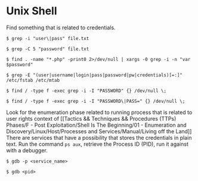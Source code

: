 # Unix Shell

Find something that is related to credentials.

```
$ grep -i "user\|pass" file.txt

$ grep -C 5 "password" file.txt

$ find . -name "*.php" -print0 2>/dev/null | xargs -0 grep -i -n "var $password"

$ grep -E "(user|username|login|pass|password|pw|credentials)[=:]" /etc/fstab /etc/mtab

$ find / -type f -exec grep -i -I "PASSWORD" {} /dev/null \;

$ find / -type f -exec grep -i -I "PASSWORD\|PASS=" {} /dev/null \;
```

Look for the enumeration phase related to running process that is related to user rights context of [[Tactics && Techniques && Procedures (TTPs) Phases/F - Post Exploitation/Shell Is The Beginning/01 - Enumeration and Discovery/Linux/Host/Processes and Services/Manual/Living off the Land]] There are services that have a possibility that stores the credentials in plain text. Run the command `ps aux`, retrieve the Process ID (PID), run it against with a debugger.

```
$ gdb -p <service_name>

$ gdb <pid>
```